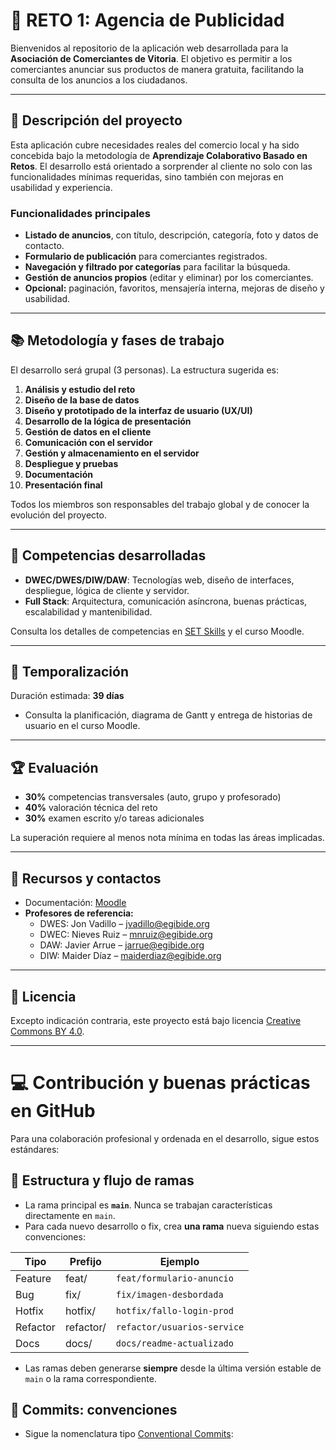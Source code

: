 # 🚀 RETO 1: Agencia de Publicidad

Bienvenidos al repositorio de la aplicación web desarrollada para la **Asociación de Comerciantes de Vitoria**. El objetivo es permitir a los comerciantes anunciar sus productos de manera gratuita, facilitando la consulta de los anuncios a los ciudadanos.

---

## 📝 Descripción del proyecto

Esta aplicación cubre necesidades reales del comercio local y ha sido concebida bajo la metodología de **Aprendizaje Colaborativo Basado en Retos**. El desarrollo está orientado a sorprender al cliente no solo con las funcionalidades mínimas requeridas, sino también con mejoras en usabilidad y experiencia.

### Funcionalidades principales

- **Listado de anuncios**, con título, descripción, categoría, foto y datos de contacto.
- **Formulario de publicación** para comerciantes registrados.
- **Navegación y filtrado por categorías** para facilitar la búsqueda.
- **Gestión de anuncios propios** (editar y eliminar) por los comerciantes.
- **Opcional:** paginación, favoritos, mensajería interna, mejoras de diseño y usabilidad.

---

## 📚 Metodología y fases de trabajo

El desarrollo será grupal (3 personas). La estructura sugerida es:

1. **Análisis y estudio del reto**
2. **Diseño de la base de datos**
3. **Diseño y prototipado de la interfaz de usuario (UX/UI)**
4. **Desarrollo de la lógica de presentación**
5. **Gestión de datos en el cliente**
6. **Comunicación con el servidor**
7. **Gestión y almacenamiento en el servidor**
8. **Despliegue y pruebas**
9. **Documentación**
10. **Presentación final**

Todos los miembros son responsables del trabajo global y de conocer la evolución del proyecto.

---

## 🎯 Competencias desarrolladas

- **DWEC/DWES/DIW/DAW**: Tecnologías web, diseño de interfaces, despliegue, lógica de cliente y servidor.
- **Full Stack**: Arquitectura, comunicación asíncrona, buenas prácticas, escalabilidad y mantenibilidad.

Consulta los detalles de competencias en [SET Skills](https://tknika.setskills.org/) y el curso Moodle.

---

## 📅 Temporalización

Duración estimada: **39 días**
- Consulta la planificación, diagrama de Gantt y entrega de historias de usuario en el curso Moodle.

---

## 🏆 Evaluación

- **30%** competencias transversales (auto, grupo y profesorado)
- **40%** valoración técnica del reto
- **30%** examen escrito y/o tareas adicionales

La superación requiere al menos nota mínima en todas las áreas implicadas.

---

## 🤝 Recursos y contactos

- Documentación: [Moodle](https://ikas.egibide.org/moodle/course/view.php?id=1652)
- **Profesores de referencia:**
  - DWES: Jon Vadillo – jvadillo@egibide.org
  - DWEC: Nieves Ruiz – mnruiz@egibide.org
  - DAW: Javier Arrue – jarrue@egibide.org
  - DIW: Maider Díaz – maiderdiaz@egibide.org

---

## 📄 Licencia

Excepto indicación contraria, este proyecto está bajo licencia [Creative Commons BY 4.0](https://creativecommons.org/licenses/by/4.0/).

---

# 💻 Contribución y buenas prácticas en GitHub

Para una colaboración profesional y ordenada en el desarrollo, sigue estos estándares:

## 🔀 Estructura y flujo de ramas

- La rama principal es **`main`**. Nunca se trabajan características directamente en `main`.
- Para cada nuevo desarrollo o fix, crea **una rama** nueva siguiendo estas convenciones:

| Tipo     | Prefijo  | Ejemplo                       |
|----------|----------|-------------------------------|
| Feature  | feat/    | `feat/formulario-anuncio`     |
| Bug      | fix/     | `fix/imagen-desbordada`       |
| Hotfix   | hotfix/  | `hotfix/fallo-login-prod`     |
| Refactor | refactor/| `refactor/usuarios-service`   |
| Docs     | docs/    | `docs/readme-actualizado`     |

- Las ramas deben generarse **siempre** desde la última versión estable de `main` o la rama correspondiente.

## 🔖 Commits: convenciones

- Sigue la nomenclatura tipo [Conventional Commits](https://www.conventionalcommits.org/es/v1.0.0/):
